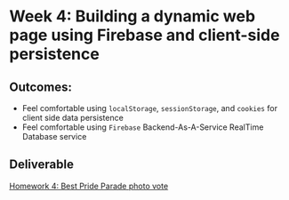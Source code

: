 # Week 4: Building a dynamic web page using Firebase and client-side persistence

## Outcomes:
* Feel comfortable using  `localStorage`, `sessionStorage`, and `cookies` for client side data persistence
* Feel comfortable using `Firebase` Backend-As-A-Service RealTime Database service


## Deliverable
[Homework 4: Best Pride Parade photo vote](./deliverables/hmwk-4-best-pride-pride-parade-photo-vote.md)

